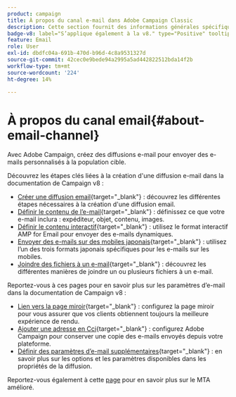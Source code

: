 ```yaml
---
product: campaign
title: À propos du canal e-mail dans Adobe Campaign Classic
description: Cette section fournit des informations générales spécifiques au canal e-mail dans Adobe Campaign.
badge-v8: label="S’applique également à la v8." type="Positive" tooltip="S’applique également à Campaign v8."
feature: Email
role: User
exl-id: dbdfc04a-691b-470d-b96d-4c8a9531327d
source-git-commit: 42cec0e9bede94a2995a5ad442822512bda14f2b
workflow-type: tm+mt
source-wordcount: '224'
ht-degree: 14%

---
```


# À propos du canal email{#about-email-channel}

Avec Adobe Campaign, créez des diffusions e-mail pour envoyer des e-mails personnalisés à la population cible.

Découvrez les étapes clés liées à la création d&#39;une diffusion e-mail dans la documentation de Campaign v8 :

* [Créer une diffusion email](https://experienceleague.adobe.com/docs/campaign/campaign-v8/send/emails/email.html?lang=fr){target="_blank"} : découvrez les différentes étapes nécessaires à la création d&#39;une diffusion email.
* [Définir le contenu de l’e-mail](https://experienceleague.adobe.com/docs/campaign/campaign-v8/send/emails/defining-the-email-content.html){target="_blank"} : définissez ce que votre e-mail inclura : expéditeur, objet, contenu, images.
* [Définir le contenu interactif](https://experienceleague.adobe.com/docs/campaign/campaign-v8/send/emails/defining-interactive-content.html){target="_blank"} : utilisez le format interactif AMP for Email pour envoyer des e-mails dynamiques.
* [Envoyer des e-mails sur des mobiles japonais](https://experienceleague.adobe.com/docs/campaign/campaign-v8/send/emails/sending-emails-on-japanese-mobiles.html){target="_blank"} : utilisez l’un des trois formats japonais spécifiques pour les e-mails sur les mobiles.
* [Joindre des fichiers à un e-mail](https://experienceleague.adobe.com/docs/campaign/campaign-v8/send/emails/attaching-files.html){target="_blank"} : découvrez les différentes manières de joindre un ou plusieurs fichiers à un e-mail.

Reportez-vous à ces pages pour en savoir plus sur les paramètres d’e-mail dans la documentation de Campaign v8 :

* [Lien vers la page miroir](https://experienceleague.adobe.com/docs/campaign/campaign-v8/send/emails/mirror-page.html?lang=fr){target="_blank"} : configurez la page miroir pour vous assurer que vos clients obtiennent toujours la meilleure expérience de rendu.
* [Ajouter une adresse en Cci](https://experienceleague.adobe.com/docs/campaign/campaign-v8/send/emails/email-bcc.html?lang=fr){target="_blank"} : configurez Adobe Campaign pour conserver une copie des e-mails envoyés depuis votre plateforme.
* [Définir des paramètres d’e-mail supplémentaires](https://experienceleague.adobe.com/docs/campaign/campaign-v8/send/emails/email-parameters.html?lang=fr){target="_blank"} : en savoir plus sur les options et les paramètres disponibles dans les propriétés de la diffusion.

Reportez-vous également à cette [page](sending-with-enhanced-mta.md) pour en savoir plus sur le MTA amélioré.


<!--
Adobe Campaign lets you mass deliver personalized electronic messages to a target population.

Before starting sending emails:

* Make sure recipient profiles contain at least an email address.
* Learn more about the Adobe Campaign [Delivery best practices](delivery-best-practices.md).
* Read out these sections to learn more about Deliverability: [Deliverability management in Campaign](about-deliverability.md) and [Deliverability best practices guide](https://experienceleague.adobe.com/docs/deliverability-learn/deliverability-best-practice-guide/introduction.html?lang=fr).

The key steps to send an email are as follows:

* [Create an email delivery](creating-an-email-delivery.md)
* [Define the target population](steps-defining-the-target-population.md)
* [Define the email content](defining-the-email-content.md)
* [Send the email](sending-messages.md)
* [Monitor the delivery](about-delivery-monitoring.md)

The sections below provide information that is specific to the email channel. For global information on how to create a delivery, refer to [this section](steps-about-delivery-creation-steps.md).
-->